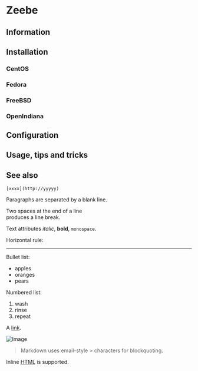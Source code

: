 # Zeebe

## Information

## Installation

### CentOS

### Fedora

### FreeBSD

### OpenIndiana

## Configuration

## Usage, tips and tricks

## See also

    [xxxx](http://yyyyy)

Paragraphs are separated
by a blank line.

Two spaces at the end of a line  
produces a line break.

Text attributes _italic_, 
**bold**, `monospace`.

Horizontal rule:

---

Bullet list:

  * apples
  * oranges
  * pears

Numbered list:

  1. wash
  2. rinse
  3. repeat

A [link](http://example.com).

![Image](images/island.jpg)

> Markdown uses email-style > characters for blockquoting.

Inline <abbr title="Hypertext Markup Language">HTML</abbr> is supported.

